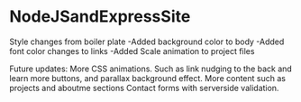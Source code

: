 # NodeJSandExpressSite

Style changes from boiler plate
  -Added background color to body
  -Added font color changes to links
  -Added Scale animation to project files
  
Future updates:
  More CSS animations. Such as link nudging to the back and learn more buttons, and parallax background effect.
  More content such as projects and aboutme sections
  Contact forms with serverside validation.

